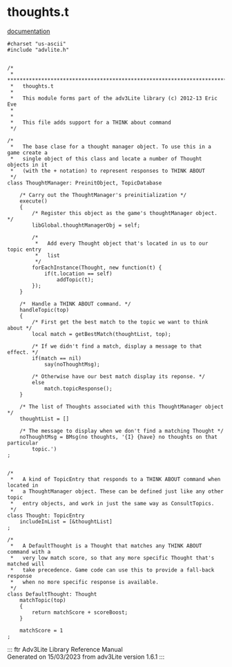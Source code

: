 # thoughts.t

[documentation](../file/thoughts.t.html)

    #charset "us-ascii"
    #include "advlite.h"


    /*
     *   *************************************************************************
     *   thoughts.t
     *
     *   This module forms part of the adv3Lite library (c) 2012-13 Eric Eve
     *
     *
     *   This file adds support for a THINK about command
     */

    /* 
     *   The base clase for a thought manager object. To use this in a game create a
     *   single object of this class and locate a number of Thought objects in it
     *   (with the + notation) to represent responses to THINK ABOUT
     */
    class ThoughtManager: PreinitObject, TopicDatabase
        
        /* Carry out the ThoughtManager's preinitialization */
        execute()
        {
            /* Register this object as the game's thoughtManager object. */
            libGlobal.thoughtManagerObj = self;
            
            /* 
             *   Add every Thought object that's located in us to our topic entry
             *   list
             */
            forEachInstance(Thought, new function(t) {
                if(t.location == self)
                    addTopic(t);
            });
        }   
        
        /*  Handle a THINK ABOUT command. */
        handleTopic(top)
        {
            /* First get the best match to the topic we want to think about */
            local match = getBestMatch(thoughtList, top);
            
            /* If we didn't find a match, display a message to that effect. */
            if(match == nil)
                say(noThoughtMsg);
            
            /* Otherwise have our best match display its reponse. */
            else
                match.topicResponse();
        }
        
        /* The list of Thoughts associated with this ThoughtManager object */
        thoughtList = []
        
        /* The message to display when we don't find a matching Thought */
        noThoughtMsg = BMsg(no thoughts, '{I} {have} no thoughts on that particular
            topic.')
    ;


    /* 
     *   A kind of TopicEntry that responds to a THINK ABOUT command when located in
     *   a ThoughtManager object. These can be defined just like any other topic
     *   entry objects, and work in just the same way as ConsultTopics.
     */
    class Thought: TopicEntry
        includeInList = [&thoughtList]
    ;

    /* 
     *   A DefaultThought is a Thought that matches any THINK ABOUT command with a
     *   very low match score, so that any more specific Thought that's matched will
     *   take precedence. Game code can use this to provide a fall-back response
     *   when no more specific response is available.
     */
    class DefaultThought: Thought
        matchTopic(top)
        {
            return matchScore + scoreBoost;
        }
        
        matchScore = 1
    ;

::: ftr
Adv3Lite Library Reference Manual\
Generated on 15/03/2023 from adv3Lite version 1.6.1
:::
